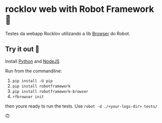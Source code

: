 # rocklov web with Robot Framework 🤖

Testes da webapp Rocklov utilizando a lib [Browser](https://github.com/MarketSquare/robotframework-browser) do Robot.

## Try it out ‍🚀
Install [Python](https://www.python.org/) and [NodeJS](https://nodejs.org/en/)

Run from the commandline:

1. `pip install -U pip`
2. `pip install robotframework`
3. `pip install robotframework-browser`
4. `rfbrowser init`

then youre ready to run the tests. Use `robot -d ./<your-logs-dir> tests/`

🙃
